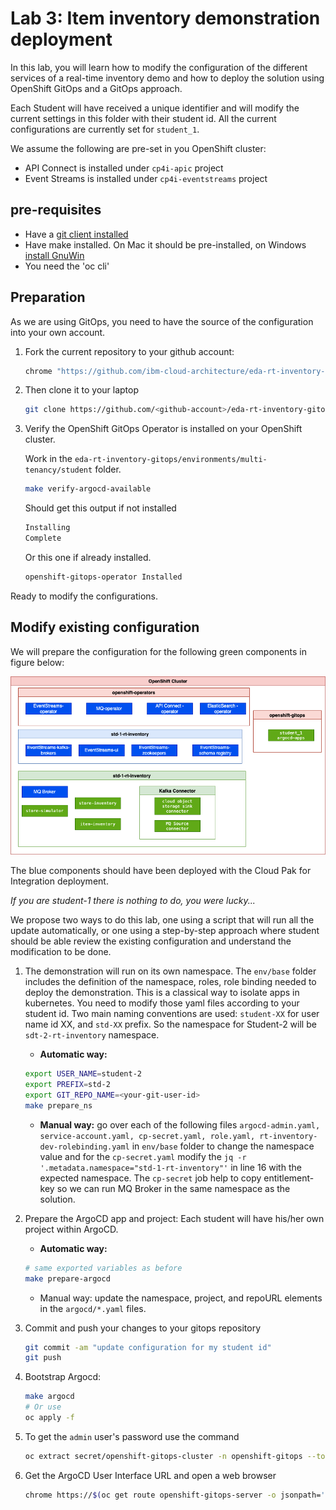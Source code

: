 # Lab 3: Item inventory demonstration deployment

In this lab, you will learn how to modify the configuration of the different services of a real-time inventory demo and how to deploy the solution
using OpenShift GitOps and a GitOps approach.

Each Student will have received a unique identifier and will modify the current settings in this folder with their student id. 
All the current configurations are currently set for `student_1`.

We assume the following are pre-set in you OpenShift cluster:

* API Connect is installed under `cp4i-apic` project
* Event Streams is installed under `cp4i-eventstreams` project

## pre-requisites

* Have a [git client installed](https://github.com/git-guides/install-git)
* Have make installed. On Mac it should be pre-installed, on Windows [install GnuWin](http://gnuwin32.sourceforge.net/install.html)
* You need the 'oc cli'

## Preparation

As we are using GitOps, you need to have the source of the configuration into your own account.

1. Fork the current repository to your github account: 

    ```sh
    chrome "https://github.com/ibm-cloud-architecture/eda-rt-inventory-gitops"
    ```

1. Then clone it to your laptop

    ```sh
    git clone https://github.com/<github-account>/eda-rt-inventory-gitops
    ```

1. Verify the OpenShift GitOps Operator is installed on your OpenShift cluster.

    Work in the `eda-rt-inventory-gitops/environments/multi-tenancy/student` folder.

    ```sh
    make verify-argocd-available
    ```

    Should get this output if not installed

    ```sh
    Installing
    Complete
    ```

    Or this one if already installed.

    ```sh
    openshift-gitops-operator Installed
    ```

Ready to modify the configurations.


## Modify existing configuration

We will prepare the configuration for the following green components in figure below:

![](./images/student_env.png)

The blue components should have been deployed with the Cloud Pak for Integration deployment. 

*If you are student-1 there is nothing to do, you were lucky...*

We propose two ways to do this lab, one using a script that will run all the update automatically, or one using a step-by-step approach where student should be able review the existing configuration and understand the modification to be done.

1. The demonstration will run on its own namespace. The `env/base` folder includes the definition of the namespace, roles, role binding needed to deploy the demonstration. This is a classical way to isolate apps in kubernetes. You need to modify those yaml files according to your student id. Two main naming conventions are used: `student-XX` for user name id XX, and `std-XX` prefix. So the namespace for Student-2 will be `sdt-2-rt-inventory` namespace. 

    * **Automatic way:**

    ```sh
    export USER_NAME=student-2
    export PREFIX=std-2
    export GIT_REPO_NAME=<your-git-user-id>
    make prepare_ns
    ```

    * **Manual way:** go over each of the following files `argocd-admin.yaml, service-account.yaml, cp-secret.yaml,	role.yaml, rt-inventory-dev-rolebinding.yaml`  in `env/base` folder to change the namespace value and for the `cp-secret.yaml` modify the `jq -r '.metadata.namespace="std-1-rt-inventory"'` in line 16 with the expected namespace. The `cp-secret` job help to copy entitlement-key so we can run MQ Broker in the same namespace as the solution. 


1. Prepare the ArgoCD app and project: Each student will have his/her own project within ArgoCD.

    * **Automatic way:**

    ```sh
    # same exported variables as before
    make prepare-argocd
    ```

    * Manual way: update the namespace, project, and repoURL elements in the `argocd/*.yaml` files.

1. Commit and push your changes to your gitops repository

    ```sh
    git commit -am "update configuration for my student id"
    git push 
    ```

1. Bootstrap Argocd:  

    ```sh
    make argocd
    # Or use 
    oc apply -f
    ```

1. To get the `admin` user's password use the command

    ```sh
    oc extract secret/openshift-gitops-cluster -n openshift-gitops --to=-
    ```

1. Get the ArgoCD User Interface URL and open a web browser

   ```sh
   chrome https://$(oc get route openshift-gitops-server -o jsonpath='{.status.ingress[].host}'  -n openshift-gitops)
   ```


